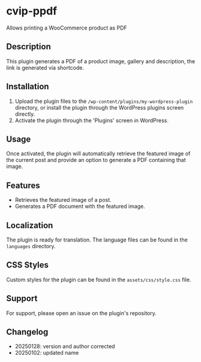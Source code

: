 # cvip-ppdf
Allows printing a WooCommerce product as PDF

## Description
This plugin generates a PDF of a product image, gallery and description, the link is generated via shortcode.

## Installation
1. Upload the plugin files to the `/wp-content/plugins/my-wordpress-plugin` directory, or install the plugin through the WordPress plugins screen directly.
2. Activate the plugin through the 'Plugins' screen in WordPress.

## Usage
Once activated, the plugin will automatically retrieve the featured image of the current post and provide an option to generate a PDF containing that image.

## Features
- Retrieves the featured image of a post.
- Generates a PDF document with the featured image.

## Localization
The plugin is ready for translation. The language files can be found in the `languages` directory.

## CSS Styles
Custom styles for the plugin can be found in the `assets/css/style.css` file.

## Support
For support, please open an issue on the plugin's repository.

## Changelog
* 20250128: version and author corrected
* 20250102: updated name